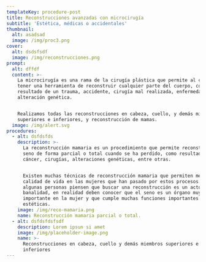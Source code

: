 ```yaml
---
templateKey: procedure-post
title: Reconstrucciones avanzadas con microcirugía
subtitle: 'Estética, médicas o accidentales'
thumbnail:
  alt: asadsad
  image: /img/proc3.png
cover:
  alt: dsdsfsdf
  image: /img/reconstrucciones.png
prompt:
  alt: dffdf
  content: >-
    La microcirugía es una rama de la cirugía plástica que permite al cirujano
    tener una herramienta de reconstruir cualquier parte del cuerpo, como
    resultado de un trauma, accidente, cirugía mal realizada, enfermedad o
    alteración genética.


    Realizamos todas las reconstrucciones en cabeza, cuello, y demás miembros
    superiores e inferiores, y reconstrucción de mamas.
  image: /img/alert.svg
procedures:
  - alt: dsfdsfds
    description: >-
      La reconstrucción mamaria es un procedimiento que permite reconstruir el
      seno de forma parcial o total cuando se ha perdido, como resultado de
      cáncer, cirugías, alteraciones genéticas, entre otras.


      Existen muchas técnicas de reconstrucción mamaria que permiten mejorar la
      calidad de vida en las mujeres que han pasado por estos procesos. Y aunque
      algunas personas piensen que buscar una reconstrucción es un acto de
      banalidad, en realidad deben conocer que el seno es un órgano muy
      importante en la mujer y que cumple muchas funciones importantes además de
      estéticas.
    image: /img/reco-mamaria.png
    name: Reconstrucción mamaria parcial o total.
  - alt: dsfdsfdsfsdf
    description: Lorem ipsun si amet
    image: /img/placeholder-image.png
    name: >-
      Reconstrucciones en cabeza, cuello y demás miembros superiores e
      inferiores
---
```


